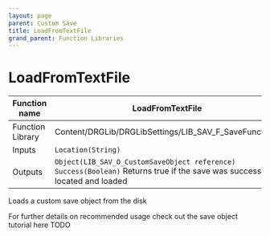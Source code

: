```yaml
---
layout: page
parent: Custom Save
title: LoadFromTextFile
grand_parent: Function Libraries
---
```


# LoadFromTextFile
| Function name | LoadFromTextFile |
| --- | --- |
| Function Library | Content/DRGLib/DRGLibSettings/LIB_SAV_F_SaveFunctions |
| Inputs | `Location(String)` |
| Outputs | `Object(LIB_SAV_O_CustomSaveObject reference)`<br/>`Success(Boolean)` Returns true if the save was successfully located and loaded |

Loads a custom save object from the disk

For further details on recommended usage check out the save object tutorial here TODO
